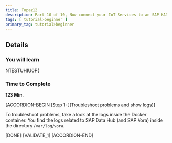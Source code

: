 ```yaml
---
title: Topaz12
description: Part 10 of 10, Now connect your IoT Services to an SAP HANA XS shared instance and show the data using SAP HANA XS
tags: [ tutorial>beginner ]
primary_tag: tutorial>beginner
---
```


## Details
### You will learn  
NTESTUHIUOP{


### Time to Complete
**123 Min**.


[ACCORDION-BEGIN [Step 1: ](Troubleshoot problems and show logs)]

To troubleshoot problems, take a look at the logs inside the Docker container. You find the logs related to SAP Data Hub (and SAP Vora) inside the directory `/var/log/vora`.
 
[DONE]
[VALIDATE_1]
[ACCORDION-END]
